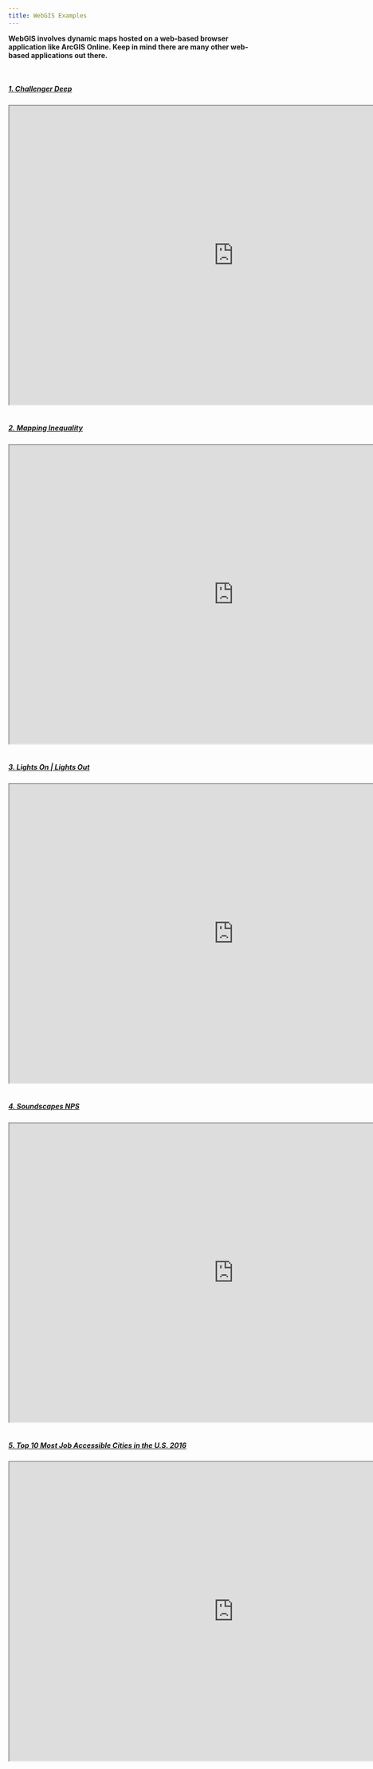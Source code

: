 ```yaml
---
title: WebGIS Examples
---
```


**WebGIS involves dynamic maps hosted on a web-based browser application like ArcGIS Online. Keep in mind there are many other web-based applications out there.**

<br>

<h5 text-align="left"><a href="https://storymaps.arcgis.com/stories/0d389600f3464e3185a84c199f04e859">1. Challenger Deep</a></h5> 
<center><iframe src="https://storymaps.arcgis.com/stories/0d389600f3464e3185a84c199f04e859" width=900px height=600px></iframe></center>

<br>

<h5 text-align="left"><a href="https://dsl.richmond.edu/panorama/redlining/#loc=5/39.1/-94.58">2. Mapping Inequality</a></h5> 
<center><iframe src="https://dsl.richmond.edu/panorama/redlining/#loc=5/39.1/-94.58" width=900px height=600px></iframe></center>
  
<br>

<h5 text-align="left"><a href="https://storymaps.esri.com/stories/2017/Lights-On-Lights-Out/index.html">3. Lights On | Lights Out</a></h5> 
<center><iframe src="https://storymaps.esri.com/stories/2017/Lights-On-Lights-Out/index.html" width=900px height=600px></iframe></center>

<br>

<h5 text-align="left"><a href="https://nps.maps.arcgis.com/apps/Cascade/index.html?appid=9f33fa32af394a129b0b548429dced01">4. Soundscapes NPS</a></h5> 
<center><iframe src="https://nps.maps.arcgis.com/apps/Cascade/index.html?appid=9f33fa32af394a129b0b548429dced01" width=900px height=600px></iframe></center>

<br>

<h5 text-align="left"><a href="https://urbanobservatory.maps.arcgis.com/apps/MapTour/index.html?appid=fa5b66adb57b4205a38731c45a6cb2e9&webmap=8a896ce35a3c454f959c102a4f7b72e8">5. Top 10 Most Job Accessible Cities in the U.S. 2016</a></h5> 
<center><iframe src="https://urbanobservatory.maps.arcgis.com/apps/MapTour/index.html?appid=fa5b66adb57b4205a38731c45a6cb2e9&webmap=8a896ce35a3c454f959c102a4f7b72e8" width=900px height=600px></iframe></center>
